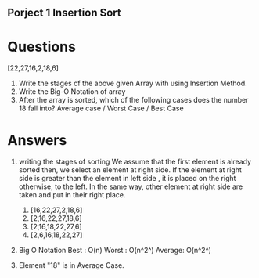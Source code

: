 
## Porject 1 Insertion Sort

# Questions

[22,27,16,2,18,6]

1. Write the stages of the above given Array with using Insertion Method.
2. Write the Big-O Notation of array
3. After the array is sorted, which of the following cases does the number 18 fall into? 
Average case / Worst Case / Best Case

# Answers

1. writing the stages of sorting
We assume that the first element is already sorted then, we select an element at right side. If the element at right side is greater than the element in left side , it is placed on the right otherwise, to the left. In the same way, other element at right side are taken and put in their right place.

    1. [16,22,27,2,18,6]
    2. [2,16,22,27,18,6]
    3. [2,16,18,22,27,6]
    4. [2,6,16,18,22,27]

2. Big O Notation
Best   : O(n)
Worst  : O(n^2^)
Average: O(n^2^)

3. Element "18" is in Average Case.
